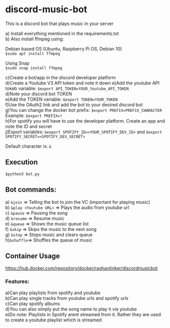 # discord-music-bot

This is a discord bot that plays music in your server

a) Install everything mentioned in the requirements.txt<br>
b) Also install ffmpeg using: <br>

Debian based OS (Ubuntu, Raspberry Pi OS, Debian 10)<br>
```$sudo apt install ffmpeg```<br>

Using Snap<br>
```$sudo snap install ffmpeg```<br>

c)Create a bot/app in the discord developer platform<br>
d)Create a Youtube V3 API token and note it down
e)Add the youtube API tokeb variable: ```$export API_TOKEN=YOUR_Youtube_API_TOKEN```<br>
d)Note your discord bot TOKEN<br>
e)Add the TOKEN variable: ```$export TOKEN=YOUR_TOKEN```<br>
f)Use the OAuth2 link and add the bot to your desired discord bot<br>
g)You can change the docker bot prefix: ```$export PREFIX=PREFIX_CHARACTER```<br>
Example: ```$export PREFIX=!```<br>
h)For spotify you will have to use the developer platform. Create an app and note the ID and secret<br>
j)Export variables: ```&export SPOTIFY_ID=<YOUR_SPOTIFY_DEV_ID>``` and ```$export SPOTIFY_SECRET=<SPOTIFY_DEV_SECRET>```<br>

Default character is: ```&```

## Execution
```$python3 bot.py```<br>

## Bot commands:

a) ```&join``` => Telling the bot to join the VC (important for playing music)<br>
b) ```&play <Youtube URL>``` => Plays the audio from youtube url<br>
c) ```&pause``` => Pausing the song<br>
d) ```&resume``` => Resume music<br>
e) ```&queue``` => Shows the music queue list<br>
f) ```&skip``` => Skips the music to the next song<br>
g) ```&stop``` => Stops music and clears queue<br>
h)```&shuffle```=> Shuffles the queue of music

## Container Usage
https://hub.docker.com/repository/docker/raghavtinker/discordmusicbot<br>

### Features:
a)Can play playlists from spotify and youtube<br>
b)Can play single tracks from youtube urls and spotify urls<br>
c)Can play spotify albums<br>
d)You can also simply put the song name to play it via youtube<br>
e)Do note: Playlists in Spotify arent streamed from it. Rather they are used to create a youtube playlist which is streamed<br>
